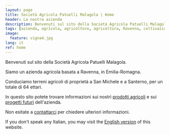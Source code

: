 ```yaml
---
layout: page
title: Società Agricola Patuelli Malagola | Home
header: La nostra azienda
description: Benvenuti sul sito della Società Agricola Patuelli Malagola.
tags: [azienda, agricola, agricoltore, agricoltura, Ravenna, coltivazioni, Emilia-Romagna, San Michele, Santerno, Manzone, ettari, campi]
image:
  feature: vigna4.jpg
lang: it
ref: home
---
```


<link rel="stylesheet" type="text/css" href="//cdnjs.cloudflare.com/ajax/libs/cookieconsent2/3.1.0/cookieconsent.min.css" />
<script src="//cdnjs.cloudflare.com/ajax/libs/cookieconsent2/3.1.0/cookieconsent.min.js"></script>
<script>
window.addEventListener("load", function(){
window.cookieconsent.initialise({
  "palette": {
    "popup": {
      "background": "#000000"
    },
    "button": {
      "background": "#ee741e"
    }
  },
  "theme": "edgeless",
  "position": "bottom-right",
  "content": {
    "message": "Questo sito utilizza cookies.",
    "dismiss": "Va bene!",
    "link": "Leggi l'informativa",
    "href": "www.patuellimalagola.com/cookiepolicy"
  }
})});
</script>


<script src="//platform-api.sharethis.com/js/sharethis.js#property=5c73dd7fb073260011b18676&product=inline-follow-buttons"></script>


Benvenuti sul sito della Società Agricola Patuelli Malagola.     

Siamo un azienda agricola basata a Ravenna, in Emilia-Romagna. 

Conduciamo terreni agricoli di proprietà a San Michele e a Santerno, per un totale di 64 ettari.

In questo sito potete trovare informazioni sui nostri [prodotti agricoli](/prodotti) e sui [progetti futuri](/progetti) dell'azienda.

Non esitate a [contattarci](/contatti) per chiedere ulteriori informazioni.   

If you don't speak any Italian, you may visit the [English version](/en) of this website.   
